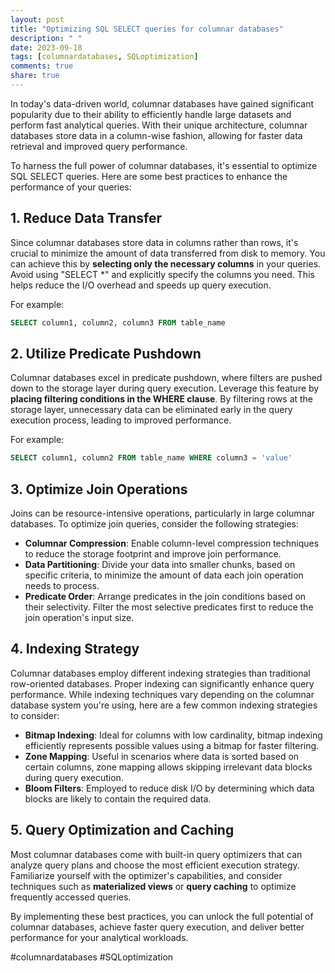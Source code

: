 ```yaml
---
layout: post
title: "Optimizing SQL SELECT queries for columnar databases"
description: " "
date: 2023-09-18
tags: [columnardatabases, SQLoptimization]
comments: true
share: true
---
```


In today's data-driven world, columnar databases have gained significant popularity due to their ability to efficiently handle large datasets and perform fast analytical queries. With their unique architecture, columnar databases store data in a column-wise fashion, allowing for faster data retrieval and improved query performance.

To harness the full power of columnar databases, it's essential to optimize SQL SELECT queries. Here are some best practices to enhance the performance of your queries:

## 1. Reduce Data Transfer

Since columnar databases store data in columns rather than rows, it's crucial to minimize the amount of data transferred from disk to memory. You can achieve this by **selecting only the necessary columns** in your queries. Avoid using "SELECT *" and explicitly specify the columns you need. This helps reduce the I/O overhead and speeds up query execution.

For example:
```sql
SELECT column1, column2, column3 FROM table_name
```

## 2. Utilize Predicate Pushdown

Columnar databases excel in predicate pushdown, where filters are pushed down to the storage layer during query execution. Leverage this feature by **placing filtering conditions in the WHERE clause**. By filtering rows at the storage layer, unnecessary data can be eliminated early in the query execution process, leading to improved performance.

For example:
```sql
SELECT column1, column2 FROM table_name WHERE column3 = 'value'
```

## 3. Optimize Join Operations

Joins can be resource-intensive operations, particularly in large columnar databases. To optimize join queries, consider the following strategies:

- **Columnar Compression**: Enable column-level compression techniques to reduce the storage footprint and improve join performance.
- **Data Partitioning**: Divide your data into smaller chunks, based on specific criteria, to minimize the amount of data each join operation needs to process.
- **Predicate Order**: Arrange predicates in the join conditions based on their selectivity. Filter the most selective predicates first to reduce the join operation's input size.

## 4. Indexing Strategy

Columnar databases employ different indexing strategies than traditional row-oriented databases. Proper indexing can significantly enhance query performance. While indexing techniques vary depending on the columnar database system you're using, here are a few common indexing strategies to consider:

- **Bitmap Indexing**: Ideal for columns with low cardinality, bitmap indexing efficiently represents possible values using a bitmap for faster filtering.
- **Zone Mapping**: Useful in scenarios where data is sorted based on certain columns, zone mapping allows skipping irrelevant data blocks during query execution.
- **Bloom Filters**: Employed to reduce disk I/O by determining which data blocks are likely to contain the required data.

## 5. Query Optimization and Caching

Most columnar databases come with built-in query optimizers that can analyze query plans and choose the most efficient execution strategy. Familiarize yourself with the optimizer's capabilities, and consider techniques such as **materialized views** or **query caching** to optimize frequently accessed queries.

By implementing these best practices, you can unlock the full potential of columnar databases, achieve faster query execution, and deliver better performance for your analytical workloads.

#columnardatabases #SQLoptimization